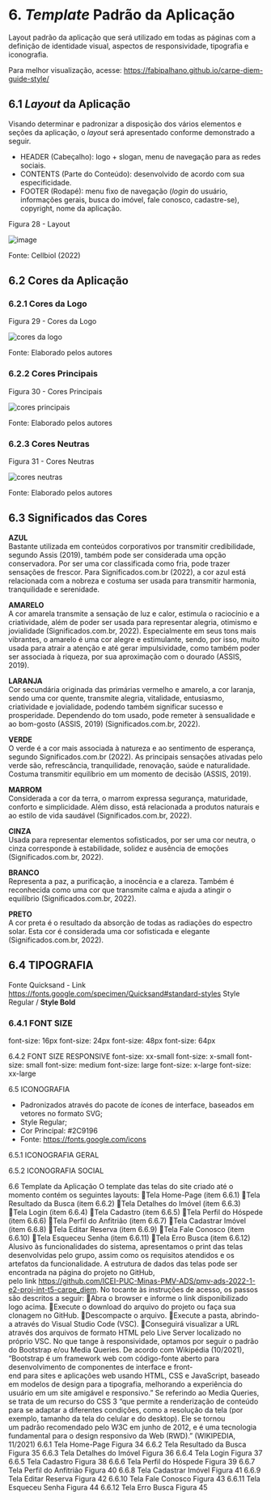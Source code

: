 # 6. _Template_ Padrão da Aplicação

Layout padrão da aplicação que será utilizado em todas as páginas com a definição de identidade visual, aspectos de responsividade, tipografia e iconografia.

Para melhor visualização, acesse: https://fabipalhano.github.io/carpe-diem-guide-style/

## 6.1 _Layout_ da Aplicação

Visando determinar e padronizar a disposição dos vários elementos e seções da aplicação, o _layout_ será apresentado conforme demonstrado a seguir.

- HEADER (Cabeçalho): logo + slogan, menu de navegação para as redes sociais.
- CONTENTS (Parte do Conteúdo): desenvolvido de acordo com sua especificidade.
- FOOTER (Rodapé): menu fixo de navegação (_login_ do usuário, informações gerais, busca do imóvel, fale conosco, cadastre-se), copyright, nome da aplicação.

Figura 28 - Layout

![image](https://user-images.githubusercontent.com/89549220/193968670-b2b7356f-00ed-4941-bc56-4deadc085343.png)

Fonte: Cellbiol (2022)


## 6.2 Cores da Aplicação

### 6.2.1 Cores da Logo

Figura 29 - Cores da Logo

![cores da logo](https://user-images.githubusercontent.com/89549220/193969286-8f984b77-5845-479d-bc5b-2b77d7912fa3.png)

Fonte: Elaborado pelos autores


### 6.2.2 Cores Principais

Figura 30 - Cores Principais

![cores principais](https://user-images.githubusercontent.com/89549220/193969373-42fe0d02-3274-4b91-b96e-e54c51087e50.png)

Fonte: Elaborado pelos autores


### 6.2.3 Cores Neutras

Figura 31 - Cores Neutras

![cores neutras](https://user-images.githubusercontent.com/89549220/193969421-2f2f284c-84da-4a47-a709-d0ef843c7431.png)

Fonte: Elaborado pelos autores


## 6.3 Significados das Cores

**AZUL**<br>
Bastante utilizada em conteúdos corporativos por transmitir credibilidade, segundo Assis (2019), também pode ser considerada uma opção conservadora. Por ser uma cor classificada como fria, pode trazer sensações de frescor. Para Significados.com.br (2022), a cor azul está relacionada com a nobreza e costuma ser usada para transmitir harmonia, tranquilidade e serenidade.

**AMARELO**<br>
A cor amarela transmite a sensação de luz e calor, estimula o raciocínio e a criatividade, além de poder ser usada para representar alegria, otimismo e jovialidade (Significados.com.br, 2022). Especialmente em seus tons mais vibrantes, o amarelo é uma cor alegre e estimulante, sendo, por isso, muito usada para atrair a atenção e até gerar impulsividade, como também poder ser associada à riqueza, por sua aproximação com o dourado (ASSIS, 2019).

**LARANJA**<br>
Cor secundária originada das primárias vermelho e amarelo, a cor laranja, sendo uma cor quente, transmite alegria, vitalidade, entusiasmo, criatividade e jovialidade, podendo também significar sucesso e prosperidade. Dependendo do tom usado, pode remeter à sensualidade e ao bom-gosto (ASSIS, 2019) (Significados.com.br, 2022).

**VERDE**<br>
O verde é a cor mais associada à natureza e ao sentimento de esperança, segundo Significados.com.br (2022). As principais sensações ativadas pelo verde são, refrescância, tranquilidade, renovação, saúde e naturalidade. Costuma transmitir equilíbrio em um momento de decisão (ASSIS, 2019). 

**MARROM**<br>
Considerada a cor da terra, o marrom expressa segurança, maturidade, conforto e simplicidade. Além disso, está relacionada a produtos naturais e ao estilo de vida saudável (Significados.com.br, 2022).

**CINZA**<br>
Usada para representar elementos sofisticados, por ser uma cor neutra, o cinza corresponde à estabilidade, solidez e ausência de emoções (Significados.com.br, 2022).

**BRANCO**<br>
Representa a paz, a purificação, a inocência e a clareza. Também é reconhecida como uma cor que transmite calma e ajuda a atingir o equilíbrio (Significados.com.br, 2022). 

**PRETO**<br>
A cor preta é o resultado da absorção de todas as radiações do espectro solar. Esta cor é considerada uma cor sofisticada e elegante (Significados.com.br, 2022).


## 6.4 TIPOGRAFIA

Fonte Quicksand - Link https://fonts.google.com/specimen/Quicksand#standard-styles
Style Regular / **Style Bold**


### 6.4.1 FONT SIZE
font-size: 16px
font-size: 24px
font-size: 48px
font-size: 64px

6.4.2 FONT SIZE RESPONSIVE
font-size: xx-small
font-size: x-small
font-size: small
font-size: medium
font-size: large
font-size: x-large
font-size: xx-large

6.5 ICONOGRAFIA
- Padronizados através do pacote de ícones de interface, baseados em vetores no formato SVG;
- Style Regular;
- Cor Principal: #2C9196
- Fonte: https://fonts.google.com/icons

6.5.1 ICONOGRAFIA GERAL

6.5.2 ICONOGRAFIA SOCIAL

6.6 Template da Aplicação
O template das telas do site criado até o momento contém os seguintes layouts:
Tela Home-Page (item 6.6.1)
Tela Resultado da Busca (item 6.6.2)
Tela Detalhes do Imóvel (item 6.6.3)
Tela Login (item 6.6.4)
Tela Cadastro (item 6.6.5)
Tela Perfil do Hóspede (item 6.6.6)
Tela Perfil do Anfitrião (item 6.6.7)
Tela Cadastrar Imóvel (item 6.6.8)
Tela Editar Reserva (item 6.6.9)
Tela Fale Conosco (item 6.6.10)
Tela Esqueceu Senha (item 6.6.11)
Tela Erro Busca (item 6.6.12)
Alusivo às funcionalidades do sistema, apresentamos o print das telas desenvolvidas pelo grupo, assim como os requisitos atendidos e os artefatos da funcionalidade. A estrutura de dados das telas pode ser encontrada na página do projeto no GitHub, pelo link https://github.com/ICEI-PUC-Minas-PMV-ADS/pmv-ads-2022-1-e2-proj-int-t5-carpe_diem.
No tocante às instruções de acesso, os passos são descritos a seguir:
Abra o browser e informe o link disponibilizado logo acima.
Execute o download do arquivo do projeto ou faça sua clonagem no GitHub.
Descompacte o arquivo.
Execute a pasta, abrindo-a através do Visual Studio Code (VSC).
Conseguirá visualizar a URL através dos arquivos de formato HTML pelo Live Server localizado no próprio VSC.
No que tange à responsividade, optamos por seguir o padrão do Bootstrap e/ou Media Queries. De acordo com Wikipédia (10/2021), “Bootstrap é um framework web com código-fonte aberto para desenvolvimento de componentes de interface e front-end para sites e aplicações web usando HTML, CSS e JavaScript, baseado em modelos de design para a tipografia, melhorando a experiência do usuário em um site amigável e responsivo.” Se referindo ao Media Queries, se trata de um recurso do CSS 3 “que permite a renderização de conteúdo para se adaptar a diferentes condições, como a resolução da tela (por exemplo, tamanho da tela do celular e do desktop). Ele se tornou um padrão recomendado pelo W3C em junho de 2012, e é uma tecnologia fundamental para o design responsivo da Web (RWD).” (WIKIPEDIA, 11/2021)
6.6.1 Tela Home-Page
Figura 34
6.6.2 Tela Resultado da Busca
Figura 35
6.6.3 Tela Detalhes do Imóvel
Figura 36
6.6.4 Tela Login
Figura 37
6.6.5 Tela Cadastro
Figura 38
6.6.6 Tela Perfil do Hóspede
Figura 39
6.6.7 Tela Perfil do Anfitrião
Figura 40
6.6.8 Tela Cadastrar Imóvel
Figura 41
6.6.9 Tela Editar Reserva
Figura 42
6.6.10 Tela Fale Conosco
Figura 43
6.6.11 Tela Esqueceu Senha
Figura 44
6.6.12 Tela Erro Busca
Figura 45
